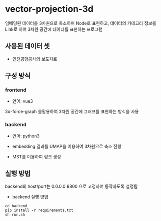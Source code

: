 # vector-projection-3d

임베딩된 데이터를 3차원으로 축소하여 Node로 표현하고,
데이터의 카테고리 정보를 Link로 하여
3차원 공간에 데이터를 표현하는 프로그램

## 사용된 데이터 셋
- 인천공항공사의 보도자료

## 구성 방식

### frontend
- 언어: vue3

3d-force-graph 를활용하여 3차원 공간에 그래프를 표현하는 방식을 사용

### backend
- 언어: python3

- embedding 결과를 UMAP을 이용하여 3차원으로 축소 진행
- MST를 이용하여 링크 생성

## 실행 방법

backend의 host/port는 0.0.0.0:8800 으로 고정하여 동작하도록 설정됨

- backend 실행 방법

```
cd backend
pip install -r requirements.txt
sh run.sh
```
